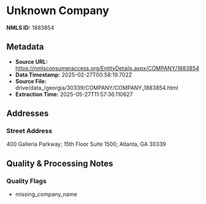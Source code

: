 # Unknown Company

**NMLS ID:** 1883854

## Metadata
- **Source URL:** https://nmlsconsumeraccess.org/EntityDetails.aspx/COMPANY/1883854
- **Data Timestamp:** 2025-02-27T00:58:19.702Z
- **Source File:** drive/data_/georgia/30339/COMPANY/COMPANY_1883854.html
- **Extraction Time:** 2025-05-27T11:57:36.110627

## Addresses
### Street Address
400 Galleria Parkway; 15th Floor Suite 1500; Atlanta, GA 30339

## Quality & Processing Notes
### Quality Flags
- missing_company_name
